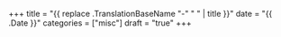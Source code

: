 +++
title = "{{ replace .TranslationBaseName "-" " " | title }}"
date = "{{ .Date }}"
categories = ["misc"]
draft = "true"
+++
